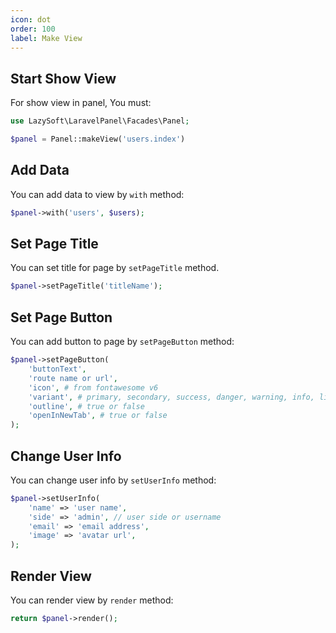 ```yaml
---
icon: dot
order: 100
label: Make View
---
```


## Start Show View
For show view in panel, You must:

```php
use LazySoft\LaravelPanel\Facades\Panel;

$panel = Panel::makeView('users.index')
```

## Add Data
You can add data to view by `with` method:

```php
$panel->with('users', $users);
```

## Set Page Title
You can set title for page by `setPageTitle` method.

```php
$panel->setPageTitle('titleName');
```

## Set Page Button
You can add button to page by `setPageButton` method:

```php
$panel->setPageButton(
    'buttonText',
    'route name or url',
    'icon', # from fontawesome v6
    'variant', # primary, secondary, success, danger, warning, info, light, dark
    'outline', # true or false
    'openInNewTab', # true or false
);
```

## Change User Info
You can change user info by `setUserInfo` method:

```php
$panel->setUserInfo(
    'name' => 'user name',
    'side' => 'admin', // user side or username
    'email' => 'email address',
    'image' => 'avatar url',
);
```

## Render View
You can render view by `render` method:

```php
return $panel->render();
```